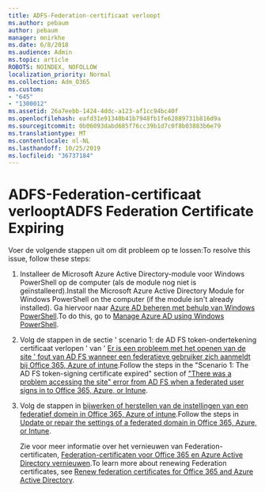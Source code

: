 ```yaml
---
title: ADFS-Federation-certificaat verloopt
ms.author: pebaum
author: pebaum
manager: mnirkhe
ms.date: 6/8/2018
ms.audience: Admin
ms.topic: article
ROBOTS: NOINDEX, NOFOLLOW
localization_priority: Normal
ms.collection: Adm_O365
ms.custom:
- "645"
- "1300012"
ms.assetid: 26a7eebb-1424-4ddc-a123-af1cc94bc40f
ms.openlocfilehash: eafd31e91340b41b7948fb1fe62889731b816d9a
ms.sourcegitcommit: 0b06093dabd685f76cc39b1d7c0f8b03883b6e79
ms.translationtype: MT
ms.contentlocale: nl-NL
ms.lasthandoff: 10/25/2019
ms.locfileid: "36737184"
---
```

# <a name="adfs-federation-certificate-expiring"></a><span data-ttu-id="77ac9-102">ADFS-Federation-certificaat verloopt</span><span class="sxs-lookup"><span data-stu-id="77ac9-102">ADFS Federation Certificate Expiring</span></span>

<span data-ttu-id="77ac9-103">Voer de volgende stappen uit om dit probleem op te lossen:</span><span class="sxs-lookup"><span data-stu-id="77ac9-103">To resolve this issue, follow these steps:</span></span>
  
1. <span data-ttu-id="77ac9-104">Installeer de Microsoft Azure Active Directory-module voor Windows PowerShell op de computer (als de module nog niet is geïnstalleerd).</span><span class="sxs-lookup"><span data-stu-id="77ac9-104">Install the Microsoft Azure Active Directory Module for Windows PowerShell on the computer (if the module isn't already installed).</span></span> <span data-ttu-id="77ac9-105">Ga hiervoor naar [Azure AD beheren met behulp van Windows PowerShell](https://aka.ms/aadposh).</span><span class="sxs-lookup"><span data-stu-id="77ac9-105">To do this, go to [Manage Azure AD using Windows PowerShell](https://aka.ms/aadposh).</span></span>

2. <span data-ttu-id="77ac9-106">Volg de stappen in de sectie ' scenario 1: de AD FS token-ondertekening certificaat verlopen ' van ' [Er is een probleem met het openen van de site ' fout van AD FS wanneer een federatieve gebruiker zich aanmeldt bij Office 365, Azure of intune](https://support.microsoft.com/help/2713898/there-was-a-problem-accessing-the-site-error-from-ad-fs-when-a-federat).</span><span class="sxs-lookup"><span data-stu-id="77ac9-106">Follow the steps in the "Scenario 1: The AD FS token-signing certificate expired" section of ["There was a problem accessing the site" error from AD FS when a federated user signs in to Office 365, Azure, or Intune](https://support.microsoft.com/help/2713898/there-was-a-problem-accessing-the-site-error-from-ad-fs-when-a-federat).</span></span>

3. <span data-ttu-id="77ac9-107">Volg de stappen in [bijwerken of herstellen van de instellingen van een federatief domein in Office 365, Azure of intune](https://docs.microsoft.com/office365/troubleshoot/security/update-federated-domain-office-365).</span><span class="sxs-lookup"><span data-stu-id="77ac9-107">Follow the steps in [Update or repair the settings of a federated domain in Office 365, Azure, or Intune](https://docs.microsoft.com/office365/troubleshoot/security/update-federated-domain-office-365).</span></span>

    <span data-ttu-id="77ac9-108">Zie voor meer informatie over het vernieuwen van Federation-certificaten, [Federation-certificaten voor Office 365 en Azure Active Directory vernieuwen](https://docs.microsoft.com/azure/active-directory/connect/active-directory-aadconnect-o365-certs).</span><span class="sxs-lookup"><span data-stu-id="77ac9-108">To learn more about renewing Federation certificates, see [Renew federation certificates for Office 365 and Azure Active Directory](https://docs.microsoft.com/azure/active-directory/connect/active-directory-aadconnect-o365-certs).</span></span>

